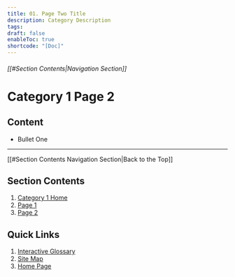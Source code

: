 ```yaml
---
title: 01. Page Two Title
description: Category Description
tags:
draft: false
enableToc: true
shortcode: "[Doc]"
---
```

###### [[#Section Contents|Navigation Section]]
# Category 1 Page 2

## Content
- Bullet One

---
[[#Section Contents Navigation Section|Back to the Top]]
## Section Contents

1. [Category 1 Home](01-category-1/index.md)
2. [Page 1](01-category-1/content-page-1.md)
3. [Page 2](01-category-1/content-page-2.md)
## Quick Links
1. [Interactive Glossary](00-welcome/9-glossary.md)
2. [Site Map](00-welcome/10-site-map.md)
3. [Home Page](index.md)
